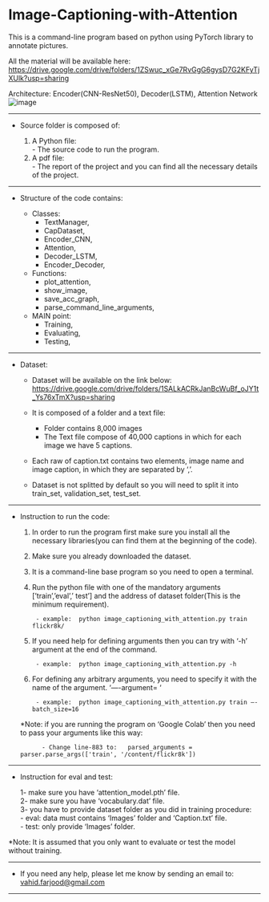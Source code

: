 # Image-Captioning-with-Attention

This is a command-line program based on python using PyTorch library to annotate pictures. 

All the material will be available here:
https://drive.google.com/drive/folders/1ZSwuc_xGe7RvGgG6gysD7G2KFyTjXUlk?usp=sharing

Architecture: Encoder(CNN-ResNet50), Decoder(LSTM), Attention Network
![image](https://user-images.githubusercontent.com/93528581/139692190-0524c4ee-971f-4299-a01c-2e6f0ed38f9a.png)


------------------------------------------------------------------------------------------------
- Source folder is composed of:

	1. A Python file:\
			- The source code to run the program.
	2. A pdf file:\
			- The report of the project and you can find all the necessary details of the project.

------------------------------------------------------------------------------------------------
- Structure of the code contains:

	- Classes:
		- TextManager,	
		- CapDataset,	
		- Encoder_CNN,	
		- Attention,	
		- Decoder_LSTM,	
		- Encoder_Decoder,	
	- Functions:
		- plot_attention,
		- show_image,
		- save_acc_graph,
		- parse_command_line_arguments,
	- MAIN point:
		- Training,
		- Evaluating,
		- Testing,

------------------------------------------------------------------------------------------------
- Dataset:	

	- Dataset will be available on the link below:\
	https://drive.google.com/drive/folders/1SALkACRkJanBcWuBf_oJY1t_Ys76xTmX?usp=sharing
		
	- It is composed of a folder and a text file:
		- Folder contains 8,000 images
		- The Text file compose of 40,000 captions in which for each image we have 5 captions.
	- Each raw of caption.txt contains two elements, image name and image caption, in which they are separated by ‘,’.
	- Dataset is not splitted by default so you will need to split it into train_set, validation_set, test_set.

------------------------------------------------------------------------------------------------
- Instruction to run the code:

	1. In order to run the program first make sure you install all the necessary libraries(you can find them at the beginning of the code).
	2. Make sure you already downloaded the dataset.
	3. It is a command-line base program so you need to open a terminal.
	4. Run the python file with one of the mandatory arguments [’train’,’eval’,’ test’] and the address of dataset folder(This is the minimum requirement).

			- example:	python image_captioning_with_attention.py train flickr8k/
		
	5. If you need help for defining arguments then you can try with ‘-h’ argument at the end of the command.

			- example:	python image_captioning_with_attention.py -h
		
	6. For defining any arbitrary arguments, you need to specify it with the name of the argument. ‘—-argument= ‘

			- example: 	python image_captioning_with_attention.py train —-batch_size=16

	*Note: if you are running the program on ‘Google Colab’ then you need to pass your arguments like this way:
	
			- Change line-883 to:	parsed_arguments = parser.parse_args(['train', '/content/flickr8k'])

------------------------------------------------------------------------------------------------
- Instruction for eval and test:

	1- make sure you have ‘attention_model.pth’ file.\
	2- make sure you have ‘vocabulary.dat’ file.\
	3- you have to provide dataset folder as you did in training procedure:\
			- eval: data must contains ‘Images’ folder and ‘Caption.txt’ file.\
			- test: only provide ‘Images’ folder.

*Note: It is assumed that you only want to evaluate or test the model without training.

------------------------------------------------------------------------------------------------

- If you need any help, please let me know by sending an email to: vahid.farjood@gmail.com

------------------------------------------------------------------------------------------------



